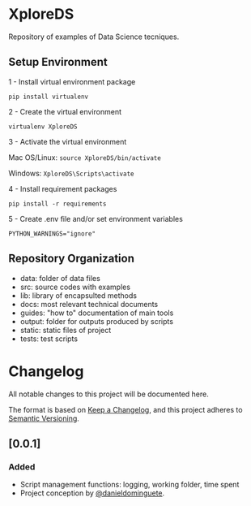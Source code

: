 # XploreDS
Repository of examples of Data Science tecniques.

## Setup Environment

1 - Install virtual environment package

`pip install virtualenv`

2 - Create the virtual environment

`virtualenv XploreDS`

3 - Activate the virtual environment

Mac OS/Linux: `source XploreDS/bin/activate`

Windows: `XploreDS\Scripts\activate`

4 - Install requirement packages

`pip install -r requirements`

5 - Create .env file and/or set environment variables

`PYTHON_WARNINGS="ignore"`

## Repository Organization

- data: folder of data files
- src: source codes with examples
- lib: library of encapsulted methods
- docs: most relevant technical documents
- guides: "how to" documentation of main tools
- output: folder for outputs produced by scripts
- static: static files of project 
- tests: test scripts   

# Changelog

All notable changes to this project will be documented here.

The format is based on [Keep a Changelog](https://keepachangelog.com/en/1.0.0/),
and this project adheres to [Semantic Versioning](https://semver.org/spec/v2.0.0.html).

## [0.0.1]

### Added
- Script management functions: logging, working folder, time spent
- Project conception by [@danieldominguete](https://github.com/danieldominguete).